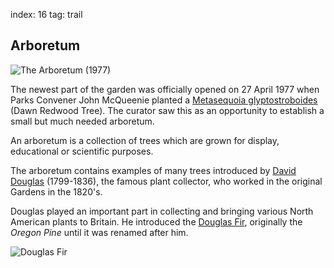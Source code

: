 index: 16
tag: trail

## Arboretum

![The Arboretum (1977)](images/arboretum.jpg)

The newest part of the garden was officially opened on 27 April 1977
when Parks Convener John McQueenie planted a
[Metasequoia glyptostroboides](/wiki.html?target=Metasequoia_glyptostroboides)
(Dawn Redwood Tree). The curator saw this as an opportunity to
establish a small but much needed arboretum.

An arboretum is a collection of trees which are grown for display,
educational or scientific purposes.

The arboretum contains examples of many trees introduced by
[David Douglas](/wiki.html?target=David_Douglas) (1799-1836), the
famous plant collector, who worked in the original Gardens in the
1820's.

Douglas played an important part in collecting and bringing various
North American plants to Britain. He introduced the
[Douglas Fir](/wiki.html?target=Douglas-fir), originally the _Oregon
Pine_ until it was renamed after him.

![Douglas Fir](images/douglas-fir.jpg)
